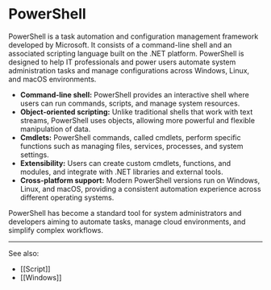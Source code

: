 # PowerShell

PowerShell is a task automation and configuration management framework developed by Microsoft. It consists of a command-line shell and an associated scripting language built on the .NET platform. PowerShell is designed to help IT professionals and power users automate system administration tasks and manage configurations across Windows, Linux, and macOS environments.

- **Command-line shell:** PowerShell provides an interactive shell where users can run commands, scripts, and manage system resources.
- **Object-oriented scripting:** Unlike traditional shells that work with text streams, PowerShell uses objects, allowing more powerful and flexible manipulation of data.
- **Cmdlets:** PowerShell commands, called cmdlets, perform specific functions such as managing files, services, processes, and system settings.
- **Extensibility:** Users can create custom cmdlets, functions, and modules, and integrate with .NET libraries and external tools.
- **Cross-platform support:** Modern PowerShell versions run on Windows, Linux, and macOS, providing a consistent automation experience across different operating systems.

PowerShell has become a standard tool for system administrators and developers aiming to automate tasks, manage cloud environments, and simplify complex workflows.

---

See also:

- [[Script]]
- [[Windows]]